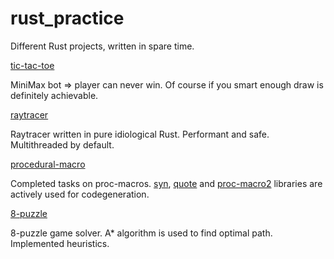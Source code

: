 # rust_practice
Different Rust projects, written in spare time.

[tic-tac-toe](./tic-tac-toe)

MiniMax bot => player can never win. Of course if you smart enough draw is definitely achievable.

[raytracer](./raytracer)

Raytracer written in pure idiological Rust. Performant and safe. Multithreaded by default.

[procedural-macro](./procedural-macro)

Сompleted tasks on proc-macros. [syn](https://github.com/dtolnay/syn), [quote](https://github.com/dtolnay/quote) and [proc-macro2](https://github.com/dtolnay/proc-macro2) libraries are actively used for codegeneration.

[8-puzzle](./puzzle8-rust)

8-puzzle game solver. A* algorithm is used to find optimal path. Implemented heuristics.
